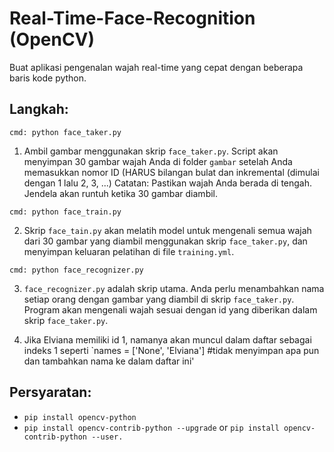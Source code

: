 # Real-Time-Face-Recognition (OpenCV)

Buat aplikasi pengenalan wajah real-time yang cepat dengan beberapa baris kode python.

## Langkah:

`cmd: python face_taker.py` 

1) Ambil gambar menggunakan skrip `face_taker.py`. Script akan menyimpan 30 gambar wajah Anda di folder `gambar` setelah Anda memasukkan nomor ID (HARUS bilangan bulat dan inkremental (dimulai dengan 1 lalu 2, 3, ...) Catatan: Pastikan wajah Anda berada di tengah. Jendela akan runtuh ketika 30 gambar diambil.


`cmd: python face_train.py`

2) Skrip `face_tain.py` akan melatih model untuk mengenali semua wajah dari 30 gambar yang diambil menggunakan skrip `face_taker.py`, dan menyimpan keluaran pelatihan di file `training.yml`.


`cmd: python face_recognizer.py`

3) `face_recognizer.py` adalah skrip utama. Anda perlu menambahkan nama setiap orang dengan gambar yang diambil di skrip `face_taker.py`. Program akan mengenali wajah sesuai dengan id yang diberikan dalam skrip `face_taker.py`.

4) Jika Elviana memiliki id 1, namanya akan muncul dalam daftar sebagai indeks 1 seperti `names = ['None', 'Elviana'] #tidak menyimpan apa pun dan tambahkan nama ke dalam daftar ini'

## Persyaratan:

- `pip install opencv-python`
- `pip install opencv-contrib-python --upgrade` or `pip install opencv-contrib-python --user.`
